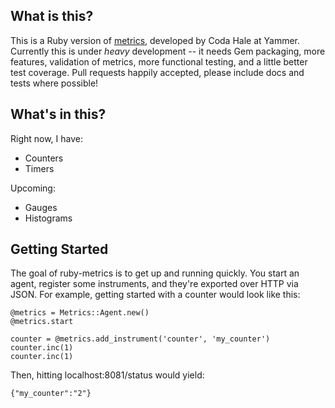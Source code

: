 ## What is this?

This is a Ruby version of [metrics][metrics], developed by Coda Hale at Yammer. Currently this is under *heavy* development -- it needs Gem packaging, more features, validation of metrics, more functional testing, and a little better test coverage. Pull requests happily accepted, please include docs and tests where possible!

## What's in this?

Right now, I have:

* Counters
* Timers

Upcoming:

* Gauges
* Histograms


## Getting Started

The goal of ruby-metrics is to get up and running quickly. You start an agent, register some instruments, and they're exported over HTTP via JSON. For example, getting started with a counter would look like this:

    @metrics = Metrics::Agent.new()
    @metrics.start

    counter = @metrics.add_instrument('counter', 'my_counter')
    counter.inc(1)
    counter.inc(1)

Then, hitting localhost:8081/status would yield:

    {"my_counter":"2"}


[metrics]: https://github.com/codahale/metrics